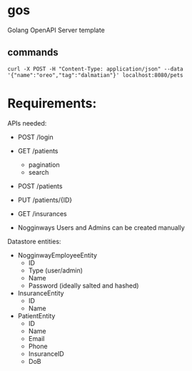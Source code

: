 # gos
Golang OpenAPI Server template


## commands

```
curl -X POST -H "Content-Type: application/json" --data '{"name":"oreo","tag":"dalmatian"}' localhost:8080/pets 
```


# Requirements:
APIs needed:
- POST /login
- GET /patients
  - pagination
  - search
- POST /patients
- PUT /patients/{ID}
- GET /insurances

- Nogginways Users and Admins can be created manually

Datastore entities:
- NogginwayEmployeeEntity
  - ID
  - Type (user/admin)
  - Name
  - Password (ideally salted and hashed)
- InsuranceEntity
  - ID
  - Name
- PatientEntity
  - ID
  - Name
  - Email
  - Phone
  - InsuranceID
  - DoB